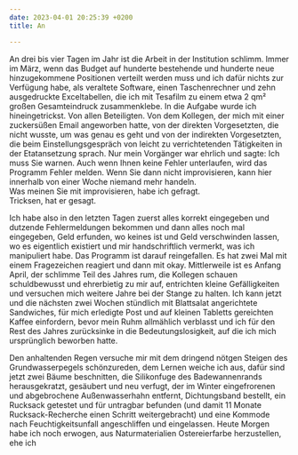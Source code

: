 ```yaml
---
date: 2023-04-01 20:25:39 +0200
title: An

---
```

An drei bis vier Tagen im Jahr ist die Arbeit in der Institution schlimm. Immer im März, wenn das Budget auf hunderte bestehende und hunderte neue hinzugekommene Positionen verteilt werden muss und ich dafür nichts zur Verfügung habe, als veraltete Software, einen Taschenrechner und zehn ausgedruckte Exceltabellen, die ich mit Tesafilm zu einem etwa 2 qm² großen Gesamteindruck zusammenklebe. In die Aufgabe wurde ich hineingetrickst. Von allen Beteiligten. Von dem Kollegen, der mich mit einer zuckersüßen Email angeworben hatte, von der direkten Vorgesetzten, die nicht wusste, um was genau es geht und von der indirekten Vorgesetzten, die beim Einstellungsgespräch von leicht zu verrichtetenden Tätigkeiten in der Etatansetzung sprach. Nur mein Vorgänger war ehrlich und sagte: Ich muss Sie warnen. Auch wenn Ihnen keine Fehler unterlaufen, wird das Programm Fehler melden. Wenn Sie dann nicht improvisieren, kann hier innerhalb von einer Woche niemand mehr handeln.   
Was meinen Sie mit improvisieren, habe ich gefragt.  
Tricksen, hat er gesagt.

Ich habe also in den letzten Tagen zuerst alles korrekt eingegeben und dutzende Fehlermeldungen bekommen und dann alles noch mal eingegeben, Geld erfunden, wo keines ist und Geld verschwinden lassen, wo es eigentlich existiert und mir handschriftlich vermerkt, was ich manipuliert habe. Das Programm ist darauf reingefallen. Es hat zwei Mal mit einem Fragezeichen reagiert und dann mit okay. Mittlerweile ist es Anfang April, der schlimme Teil des Jahres rum, die Kollegen schauen schuldbewusst und ehrerbietig zu mir auf, entrichten kleine Gefälligkeiten und versuchen mich weitere Jahre bei der Stange zu halten. Ich kann jetzt und die nächsten zwei Wochen stündlich mit Blattsalat angerichtete Sandwiches, für mich erledigte Post und auf kleinen Tabletts gereichten Kaffee einfordern, bevor mein Ruhm allmählich verblasst und ich für den Rest des Jahres zurücksinke in die Bedeutungslosigkeit, auf die ich mich ursprünglich beworben hatte. 

Den anhaltenden Regen versuche mir mit dem dringend nötgen Steigen des Grundwasserpegels schönzureden, dem Lernen weiche ich aus, dafür sind jetzt zwei Bäume beschnitten, die Silikonfuge des Badewannenrands herausgekratzt, gesäubert und neu verfugt, der im Winter eingefrorenen und abgebrochene Außenwasserhahn entfernt, Dichtungsband bestellt, ein Rucksack getestet und für untragbar befunden (und damit 11 Monate Rucksack-Recherche einen Schritt weitergebracht) und eine Kommode nach Feuchtigkeitsunfall angeschliffen und eingelassen. Heute Morgen habe ich noch erwogen, aus Naturmaterialien Ostereierfarbe herzustellen, ehe ich 